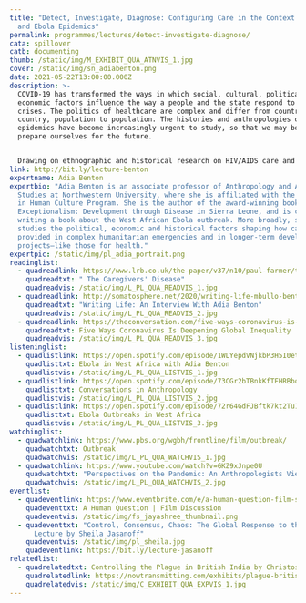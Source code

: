 ```yaml
---
title: "Detect, Investigate, Diagnose: Configuring Care in the Context of AIDS
  and Ebola Epidemics"
permalink: programmes/lectures/detect-investigate-diagnose/
cata: spillover
catb: documenting
thumb: /static/img/M_EXHIBIT_QUA_ATNVIS_1.jpg
cover: /static/img/sn_adiabenton.png
date: 2021-05-22T13:00:00.000Z
description: >-
  COVID-19 has transformed the ways in which social, cultural, political, and
  economic factors influence the way a people and the state respond to health
  crises. The politics of healthcare are complex and differ from country to
  country, population to population. The histories and anthropologies of
  epidemics have become increasingly urgent to study, so that we may better
  prepare ourselves for the future. 


  Drawing on ethnographic and historical research on HIV/AIDS care and support and the 2014-16 epidemic of Ebola in Sierra Leone, Benton will address some political-economic factors underpinning epidemic response, as well as the means by which state and non-state actors configure care during an epidemic.
link: http://bit.ly/lecture-benton
expertname: Adia Benton
expertbio: "Adia Benton is an associate professor of Anthropology and African
  Studies at Northwestern University, where she is affiliated with the Science
  in Human Culture Program. She is the author of the award-winning book, HIV
  Exceptionalism: Development through Disease in Sierra Leone, and is currently
  writing a book about the West African Ebola outbreak. More broadly, she
  studies the political, economic and historical factors shaping how care is
  provided in complex humanitarian emergencies and in longer-term development
  projects—like those for health."
expertpic: /static/img/pl_adia_portrait.png
readinglist:
  - quadreadlink: https://www.lrb.co.uk/the-paper/v37/n10/paul-farmer/the-caregivers-disease
    quadreadtxt: " The Caregivers' Disease"
    quadreadvis: /static/img/L_PL_QUA_READVIS_1.jpg
  - quadreadlink: http://somatosphere.net/2020/writing-life-mbullo-benton-interview.html/
    quadreadtxt: "Writing Life: An Interview With Adia Benton"
    quadreadvis: /static/img/L_PL_QUA_READVIS_2.jpg
  - quadreadlink: https://theconversation.com/five-ways-coronavirus-is-deepening-global-inequality-144621
    quadreadtxt: Five Ways Coronavirus Is Deepening Global Inequality
    quadreadvis: /static/img/L_PL_QUA_READVIS_3.jpg
listeninglist:
  - quadlistlink: https://open.spotify.com/episode/1WLYepdVNjkbP3H5I0etuv
    quadlisttxt: Ebola in West Africa with Adia Benton
    quadlistvis: /static/img/L_PL_QUA_LISTVIS_1.jpg
  - quadlistlink: https://open.spotify.com/episode/73CGr2bTBnkKfTFHRBbqEG
    quadlisttxt: Conversations in Anthropology
    quadlistvis: /static/img/L_PL_QUA_LISTVIS_2.jpg
  - quadlistlink: https://open.spotify.com/episode/72r64GdFJBftk7kt2Tu1hB
    quadlisttxt: Ebola Outbreaks in West Africa
    quadlistvis: /static/img/L_PL_QUA_LISTVIS_3.jpg
watchinglist:
  - quadwatchlink: https://www.pbs.org/wgbh/frontline/film/outbreak/
    quadwatchtxt: Outbreak
    quadwatchvis: /static/img/L_PL_QUA_WATCHVIS_1.jpg
  - quadwatchlink: https://www.youtube.com/watch?v=GKZ9xJnpe0U
    quadwatchtxt: "Perspectives on the Pandemic: An Anthropologists View"
    quadwatchvis: /static/img/L_PL_QUA_WATCHVIS_2.jpg
eventlist:
  - quadeventlink: https://www.eventbrite.com/e/a-human-question-film-screening-discussion-registration-145821204147?aff=ebdsoporgprofile
    quadeventtxt: A Human Question | Film Discussion
    quadeventvis: /static/img/fs_jayashree_thumbnail.png
  - quadeventtxt: "Control, Consensus, Chaos: The Global Response to the Pandemic |
      Lecture by Sheila Jasanoff"
    quadeventvis: /static/img/pl_sheila.jpg
    quadeventlink: https://bit.ly/lecture-jasanoff
relatedlist:
  - quadrelatedtxt: Controlling the Plague in British India by Christos Lynteris
    quadrelatedlink: https://nowtransmitting.com/exhibits/plague-british-india/
    quadrelatedvis: /static/img/C_EXHIBIT_QUA_EXPVIS_1.jpg
---
```

